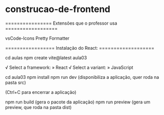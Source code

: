 # construcao-de-frontend

================ Extensões que o professor usa ==================

vsCode-Icons
Pretty Formatter

================= Instalação do React:  ===================

cd aulas
npm create vite@latest aula03

√ Select a framework: » React
√ Select a variant: » JavaScript

cd aula03
npm install
npm run dev (disponibiliza a aplicação, quer roda na pasta src)

(Ctrl+C  para encerrar a aplicação)

npm run build (gera o pacote da aplicação)
npm run preview   (gera um preview, que roda na pasta dist)
